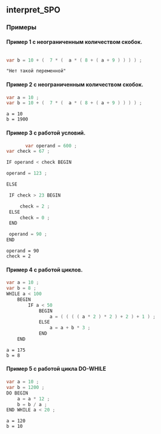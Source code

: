 ## interpret_SPO
### Примеры
#### Пример 1 c неограниченным количеством скобок.
   ``` Java
  
  var b = 10 + (  7 * (  a * ( 8 + ( a + 9 ) ) ) ) ;
  ```
  ```
 "Нет такой переменной"
  ```
  #### Пример 2 c неограниченным количеством скобок.
   ``` Java
  var a = 10 ;
  var b = 10 + (  7 * (  a * ( 8 + ( a + 9 ) ) ) ) ;
  ```
  ```
a = 10
b = 1900
  ```
  
#### Пример 3 c работой условий.
   ``` Java
          var operand = 600 ;
var check = 67 ;

IF operand < check BEGIN

   operand = 123 ;

ELSE

    IF check > 23 BEGIN

        check = 2 ;
    ELSE
        check = 0 ;
    END

    operand = 90 ;
END
  ```
  ```
operand = 90 
 check = 2
  ```
  #### Пример 4 c работой циклов.
```Java
var a = 10 ;
var b = 8 ;
WHILE a < 100
    BEGIN
        IF a < 50
            BEGIN
                a = ( ( ( ( a * 2 ) * 2 ) + 2 ) + 1 ) ;
            ELSE
                a = a + b * 3 ;
            END
    END
 ```
 ```
a = 175
b = 8           
 ```
  
#### Пример 5 с работой цикла DO-WHILE
```Java
var a = 10 ;
var b = 1200 ;
DO BEGIN
    a = a * 12 ;
    b = b / a ;
END WHILE a < 20 ;
```
```
a = 120
b = 10
```  
